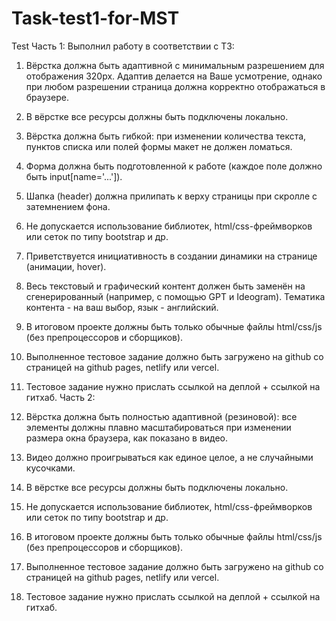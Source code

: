 # Task-test1-for-MST
Test 
Часть 1:
Выполнил работу в соответствии с ТЗ:

1. Вёрстка должна быть адаптивной с минимальным разрешением для отображения 320px. Адаптив делается на Ваше усмотрение, однако при любом разрешении страница должна корректно отображаться в браузере.

2. В вёрстке все ресурсы должны быть подключены локально.

3. Вёрстка должна быть гибкой: при изменении количества текста, пунктов списка или полей формы макет не должен ломаться.

4. Форма должна быть подготовленной к работе (каждое поле должно быть input[name='...']).

5. Шапка (header) должна прилипать к верху страницы при скролле c затемнением фона.

6. Не допускается использование библиотек, html/css-фреймворков или сеток по типу bootstrap и др.

7. Приветствуется инициативность в создании динамики на странице (анимации, hover).

8. Весь текстовый и графический контент должен быть заменён на сгенерированный (например, с помощью GPT и Ideogram). Тематика контента - на ваш выбор, язык - английский.

9. В итоговом проекте должны быть только обычные файлы html/css/js (без препроцессоров и сборщиков).

10. Выполненное тестовое задание должно быть загружено на github со страницей на github pages, netlify или vercel.

11. Тестовое задание нужно прислать ссылкой на деплой + ссылкой на гитхаб.
Часть 2:
1. Вёрстка должна быть полностью адаптивной (резиновой): все элементы должны плавно масштабироваться при изменении размера окна браузера, как показано в видео.

2. Видео должно проигрываться как единое целое, а не случайными кусочками.

3. В вёрстке все ресурсы должны быть подключены локально.

4. Не допускается использование библиотек, html/css-фреймворков или сеток по типу bootstrap и др.

5. В итоговом проекте должны быть только обычные файлы html/css/js (без препроцессоров и сборщиков).

6. Выполненное тестовое задание должно быть загружено на github со страницей на github pages, netlify или vercel.

7. Тестовое задание нужно прислать ссылкой на деплой + ссылкой на гитхаб.
